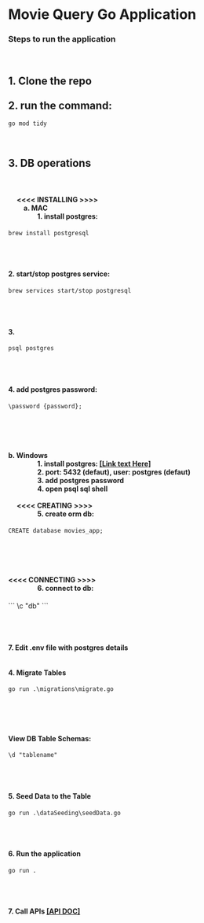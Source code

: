 <h1>Movie Query Go Application</h1>

<h3>Steps to run the application</h3>
<br />

<h2>
  1. Clone the repo
  <br /><br />
  2. run the command: 
</h2>

``` 
go mod tidy 
```

<br />
<h2>
  3. DB operations
</h2>
<h4>
  <br /><br />
  &emsp; <<<< INSTALLING >>>> <br />
  &emsp;&emsp; a. MAC
  <br />
  &emsp;&emsp;&emsp;&emsp; 1. install postgres: 
</h4>

``` 
brew install postgresql 
```

<br />&emsp;&emsp;&emsp;&emsp;
<h4>2. start/stop postgres service: <br /></h4>

``` 
brew services start/stop postgresql 
```

<br />&emsp;&emsp;&emsp;&emsp;
<h4>3. <br /></h4>

``` 
psql postgres 
```

<br />&emsp;&emsp;&emsp;&emsp;
<h4>4. add postgres password: <br /></h4>

``` 
\password {password}; 
```

<br /><br />&emsp;&emsp;
<h4>
  b. Windows
  <br />
  &emsp;&emsp;&emsp;&emsp; 1. install postgres:
  <!-- (https://www.postgresql.org/download/windows/) -->
  <a href="https://www.postgresql.org/download/windows/">[Link text Here]</a>
  <br />
  &emsp;&emsp;&emsp;&emsp; 2. port: 5432 (defaut), user: postgres (defaut)
  <br />
  &emsp;&emsp;&emsp;&emsp; 3. add postgres password
  <br />
  &emsp;&emsp;&emsp;&emsp; 4. open psql sql shell <br /><br />
  &emsp; <<<< CREATING >>>> <br />&emsp;&emsp;&emsp;&emsp; 5. create orm db: <br />
</h4>

``` 
CREATE database movies_app; 
```

<br /><br />&emsp;
<h4>
  <<<< CONNECTING >>>>
  <br />&emsp;&emsp;&emsp;&emsp; 6. connect to db: <br />
</h4>
``` 
\c "db" 
```

<br />&emsp;&emsp;&emsp;&emsp;
<h4>
  7. Edit .env file with postgres details
  <br /><br /><br />
  4. Migrate Tables <br />
</h4>

``` 
go run .\migrations\migrate.go 
```

<br /><br />&emsp;
<h4>View DB Table Schemas: <br /></h4>

``` 
\d "tablename" 
```

<br /><br />
<h4>5. Seed Data to the Table <br /></h4>

``` 
go run .\dataSeeding\seedData.go 
```

<br /><br />
<h4>6. Run the application <br /></h4>

``` 
go run . 
```

<br /><br />
<h4>
  7. Call APIs
  <!-- https://docs.google.com/document/d/1-6-EVSzGkoIPzp5y3kb0rDhq1YrrqM9qdAXzhDRCEKg/edit?usp=sharing -->
  <a
    href="https://docs.google.com/document/d/1-6-EVSzGkoIPzp5y3kb0rDhq1YrrqM9qdAXzhDRCEKg/edit?usp=sharing"
    >[API DOC]</a
  >
</h4>
